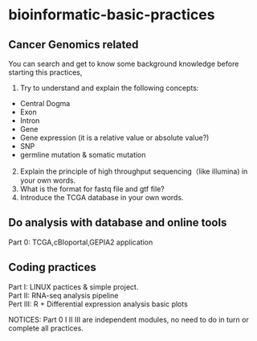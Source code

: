 # bioinformatic-basic-practices

## Cancer Genomics related

You can search and get to know some background knowledge before starting this practices,
1. Try to understand and explain the following concepts:
- Central Dogma
- Exon
- Intron
- Gene
- Gene expression (it is a relative value or absolute value?)
- SNP
- germline mutation & somatic mutation 

2. Explain the principle of high throughput sequencing（like illumina) in your own words.
3. What is the format for fastq file and gtf file?
4. Introduce the TCGA database in your own words.  

## Do analysis with database and online tools 
Part 0: TCGA,cBIoportal,GEPIA2 application  

## Coding practices  
Part I: LINUX pactices & simple project.  
Part II: RNA-seq analysis pipeline  
Pert III: R + Differential expression analysis basic plots

NOTICES: Part 0 I II III are independent modules, no need to do in turn or complete all practices.
